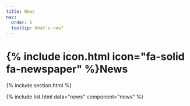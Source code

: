 ```yaml
---
title: News
nav:
  order: 5
  tooltip: What's new?
---
```


#  {% include icon.html icon="fa-solid fa-newspaper" %}News

{% include section.html %}

{% include list.html data="news" component="news" %}
